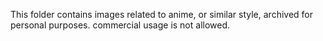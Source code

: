 This folder contains images related to anime, or similar style, archived for personal purposes. commercial usage is not allowed.

